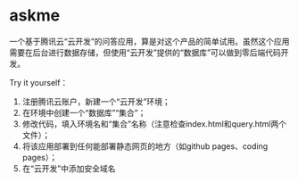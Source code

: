 # askme

一个基于腾讯云“云开发”的问答应用，算是对这个产品的简单试用。虽然这个应用需要在后台进行数据存储，但使用“云开发”提供的“数据库”可以做到零后端代码开发。

Try it yourself：

1. 注册腾讯云账户，新建一个“云开发”环境；
2. 在环境中创建一个“数据库”“集合”；
3. 修改代码，填入环境名和“集合”名称（注意检查index.html和query.html两个文件）；
4. 将该应用部署到任何能部署静态网页的地方（如github pages、coding pages）；
5. 在“云开发”中添加安全域名
